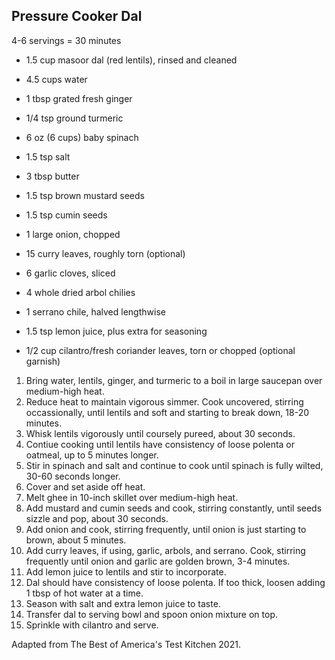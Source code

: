 ## Pressure Cooker Dal

4-6 servings = 30 minutes

* 1.5 cup masoor dal (red lentils), rinsed and cleaned
* 4.5 cups water
* 1 tbsp grated fresh ginger
* 1/4 tsp ground turmeric

* 6 oz (6 cups) baby spinach
* 1.5 tsp salt

* 3 tbsp butter
* 1.5 tsp brown mustard seeds
* 1.5 tsp cumin seeds
* 1 large onion, chopped
* 15 curry leaves, roughly torn (optional)
* 6 garlic cloves, sliced
* 4 whole dried arbol chilies
* 1 serrano chile, halved lengthwise

* 1.5 tsp lemon juice, plus extra for seasoning
* 1/2 cup cilantro/fresh coriander leaves, torn or chopped (optional garnish)

 1. Bring water, lentils, ginger, and turmeric to a boil in large saucepan over medium-high heat.
 2. Reduce heat to maintain vigorous simmer. Cook uncovered, stirring occassionally, until lentils and soft and starting to break down, 18-20 minutes.
 3. Whisk lentils vigorously until coursely pureed, about 30 seconds.
 4. Contiue cooking until lentils have consistency of loose polenta or oatmeal, up to 5 minutes longer.
 5. Stir in spinach and salt and continue to cook until spinach is fully wilted, 30-60 seconds longer.
 6. Cover and set aside off heat.
 7. Melt ghee in 10-inch skillet over medium-high heat.
 8. Add mustard and cumin seeds and cook, stirring constantly, until seeds sizzle and pop, about 30 seconds.
 9. Add onion and cook, stirring frequently, until onion is just starting to brown, about 5 minutes.
10. Add curry leaves, if using, garlic, arbols, and serrano. Cook, stirring frequently until onion and garlic are golden brown, 3-4 minutes.
11. Add lemon juice to lentils and stir to incorporate.
12. Dal should have consistency of loose polenta. If too thick, loosen adding 1 tbsp of hot water at a time.
13. Season with salt and extra lemon juice to taste.
14. Transfer dal to serving bowl and spoon onion mixture on top.
15. Sprinkle with cilantro and serve.

Adapted from The Best of America's Test Kitchen 2021.
